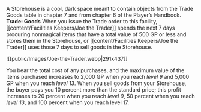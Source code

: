 A Storehouse is a cool, dark space meant to contain objects from the Trade Goods table in chapter 7 and from chapter 6 of the Player’s Handbook.
**Trade: Goods** When you issue the Trade order to this facility, [[content/Facilities Keepers/Joe the Trader]] spends the next 7 days procuring nonmagical items that have a total value of 500 GP or less and stores them in the Storehouse, or [[content/Facilities Keepers/Joe the Trader]] uses those 7 days to sell goods in the Storehouse. 

![[public/Images/Joe-the-Trader.webp|291x437]] 

You bear the total cost of any purchases, and the maximum value of the items purchased increases to 2,000 GP when you reach *level 9* and 5,000 GP when you reach *level 13*. 
When you sell goods from your Storehouse, the buyer pays you 10 percent more than the standard price; this profit increases to 20 percent when you reach *level 9*, 50 percent when you reach *level 13*, and 100 percent when you reach level 17.
